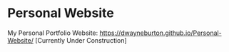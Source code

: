 # Personal Website
My Personal Portfolio Website: https://dwayneburton.github.io/Personal-Website/ [Currently Under Construction]
